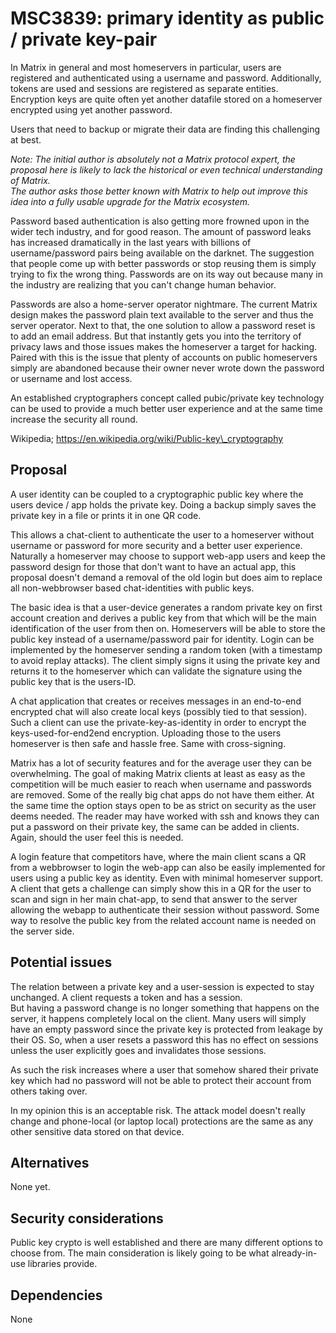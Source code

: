 # MSC3839: primary identity as public / private key-pair

In Matrix in general and most homeservers in particular, users are
registered and authenticated using a username and password.
Additionally, tokens are used and sessions are registered as separate entities.  
Encryption keys are quite often yet another datafile stored on a homeserver
encrypted using yet another password.

Users that need to backup or migrate their data are finding this
challenging at best.

*Note: The initial author is absolutely not a Matrix protocol expert, the
proposal here is likely to lack the historical or even technical
understanding of Matrix.  
The author asks those better known with Matrix to help out improve this
idea into a fully usable upgrade for the Matrix ecosystem.*

Password based authentication is also getting more frowned upon in the
wider tech industry, and for good reason. The amount of password leaks has
increased dramatically in the last years with billions of username/password
pairs being available on the darknet.
The suggestion that people come up with better passwords or stop reusing
them is simply trying to fix the wrong thing. Passwords are on its way out
because many in the industry are realizing that you can't change human
behavior.

Passwords are also a home-server operator nightmare. The current Matrix
design makes the password plain text available to the server and thus the
server operator. Next to that, the one solution to allow a password reset
is to add an email address. But that instantly gets you into the territory
of privacy laws and those issues makes the homeserver a target for hacking.
Paired with this is the issue that plenty of accounts on public homeservers
simply are abandoned because their owner never wrote down the password or
username and lost access.

An established cryptographers concept called pubic/private key technology
can be used to provide a much better user experience and at the same time
increase the security all round.

Wikipedia; https://en.wikipedia.org/wiki/Public-key\_cryptography

## Proposal

A user identity can be coupled to a cryptographic public key where the
users device / app holds the private key. Doing a backup simply saves the
private key in a file or prints it in one QR code.

This allows a chat-client to authenticate the user to a homeserver without
username or password for more security and a better user experience.
Naturally a homeserver may choose to support web-app users and keep the
password design for those that don't want to have an actual app, this
proposal doesn't demand a removal of the old login but does aim to replace
all non-webbrowser based chat-identities with public keys.

The basic idea is that a user-device generates a random private key on
first account creation and derives a public key from that which will be the
main identification of the user from then on. Homeservers will be able to
store the public key instead of a username/password pair for identity.
Login can be implemented by the homeserver sending a random token (with a
timestamp to avoid replay attacks). The client simply signs it using the
private key and returns it to the homeserver which can validate the
signature using the public key that is the users-ID.

A chat application that creates or receives messages in an end-to-end
encrypted chat will also create local keys (possibly tied to that session).
Such a client can use the private-key-as-identity in order to encrypt the
keys-used-for-end2end encryption. Uploading those to the users homeserver
is then safe and hassle free. Same with cross-signing.

Matrix has a lot of security features and for the average user they can be
overwhelming. The goal of making Matrix clients at least as easy as the
competition will be much easier to reach when username and passwords are
removed. Some of the really big chat apps do not have them either.
At the same time the option stays open to be as strict on security as the
user deems needed. The reader may have worked with ssh and knows they can
put a password on their private key, the same can be added in clients.
Again, should the user feel this is needed.

A login feature that competitors have, where the main client scans a QR
from a webbrowser to login the web-app can also be easily implemented
for users using a public key as identity. Even with minimal homeserver
support. A client that gets a challenge can simply show this in a QR
for the user to scan and sign in her main chat-app, to send that answer to
the server allowing the webapp to authenticate their session without
password.
Some way to resolve the public key from the related account name is needed
on the server side.

## Potential issues

The relation between a private key and a user-session is expected to stay
unchanged. A client requests a token and has a session.  
But having a password change is no longer something that happens on the
server, it happens completely local on the client. Many users will simply
have an empty password since the private key is protected from leakage by
their OS.
So, when a user resets a password this has no effect on sessions unless the
user explicitly goes and invalidates those sessions.

As such the risk increases where a user that somehow shared their private
key which had no password will not be able to protect their account from
others taking over.

In my opinion this is an acceptable risk. The attack model doesn't really
change and phone-local (or laptop local) protections are the same as any
other sensitive data stored on that device.

## Alternatives

None yet.

## Security considerations

Public key crypto is well established and there are many different options
to choose from. The main consideration is likely going to be what
already-in-use libraries provide.

## Dependencies

None
